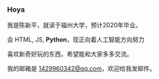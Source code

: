 ### Hoya

我是陈新平，就读于福州大学，预计2020年毕业。  

会 HTML, JS, **Python**，现正向着人工智能方向努力  

喜欢新奇好玩的东西，希望能和大家多多交流。  

我的邮箱是 1429960342@qq.com，欢迎给我发邮件。  

